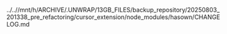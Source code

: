 ../..//mnt/h/ARCHIVE/.UNWRAP/13GB_FILES/backup_repository/20250803_201338_pre_refactoring/cursor_extension/node_modules/hasown/CHANGELOG.md